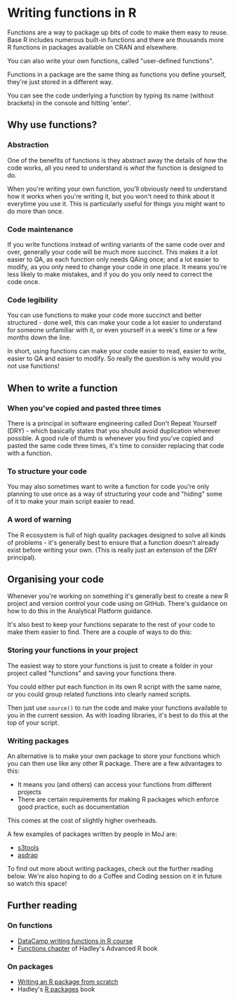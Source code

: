 # Writing functions in R

Functions are a way to package up bits of code to make them easy to reuse. Base R includes numerous built-in functions and there are thousands more R functions in packages available on CRAN and elsewhere.

You can also write your own functions, called "user-defined functions".

Functions in a package are the same thing as functions you define yourself, they're just stored in a different way.

You can see the code underlying a function by typing its name (without brackets) in the console and hitting 'enter'.

## Why use functions?

### Abstraction

One of the benefits of functions is they abstract away the details of *how* the code works, all you need to understand is *what* the function is designed to do.

When you're writing your own function, you'll obviously need to understand how it works when you're writing it, but you won't need to think about it everytime you use it. This is particularly useful for things you might want to do more than once.

### Code maintenance

If you write functions instead of writing variants of the same code over and over, generally your code will be much more succinct. This makes it a lot easier to QA, as each function only needs QAing once; and a lot easier to modify, as you only need to change your code in one place. It means you're less likely to make mistakes, and if you do you only need to correct the code once.

### Code legibility

You can use functions to make your code more succinct and better structured - done well, this can make your code a lot easier to understand for someone unfamiliar with it, or even yourself in a week's time or a few months down the line.

In short, using functions can make your code easier to read, easier to write, easier to QA and easier to modify. So really the question is why would you not use functions!

## When to write a function

### When you've copied and pasted three times
There is a principal in software engineering called Don't Repeat Yourself (DRY) - which basically states that you should avoid duplication wherever possible. A good rule of thumb is whenever you find you've copied and pasted the same code three times, it's time to consider replacing that code with a function.

### To structure your code
You may also sometimes want to write a function for code you're only planning to use once as a way of structuring your code and "hiding" some of it to make your main script easier to read.

### A word of warning
The R ecosystem is full of high quality packages designed to solve all kinds of problems - it's generally best to ensure that a function doesn't already exist before writing your own. (This is really just an extension of the DRY principal).

## Organising your code

Whenever you're working on something it's generally best to create a new R project and version control your code using on GitHub. There's guidance on how to do this in the Analytical Platform guidance.

It's also best to keep your functions separate to the rest of your code to make them easier to find. There are a couple of ways to do this:

### Storing your functions in your project
The easiest way to store your functions is just to create a folder in your project called "functions" and saving your functions there.

You could either put each function in its own R script with the same name, or you could group related functions into clearly named scripts.

Then just use ```source()``` to run the code and make your functions available to you in the current session. As with loading libraries, it's best to do this at the top of your script.

### Writing packages
An alternative is to make your own package to store your functions which you can then use like any other R package. There are a few advantages to this:

+ It means you (and others) can access your functions from different projects
+ There are certain requirements for making R packages which enforce good practice, such as documentation

This comes at the cost of slightly higher overheads.

A few examples of packages written by people in MoJ are:

+ [s3tools](https://github.com/moj-analytical-services/s3tools)
+ [asdrap](https://github.com/moj-analytical-services/asdrap)


To find out more about writing packages, check out the further reading below. We're also hoping to do a Coffee and Coding session on it in future so watch this space!

## Further reading

### On functions
+ [DataCamp writing functions in R course](https://www.datacamp.com/courses/writing-functions-in-r)
+ [Functions chapter](https://adv-r.hadley.nz/functions.html) of Hadley's Advanced R book

### On packages
+ [Writing an R package from scratch](https://hilaryparker.com/2014/04/29/writing-an-r-package-from-scratch/)
+ Hadley's [R packages](http://r-pkgs.had.co.nz/) book 



